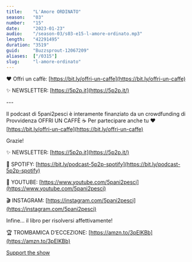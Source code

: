 ```yaml
---
title:    "L'Amore ORDINATO"
season:   "03"
number:   "15"
date:     "2023-01-23"
audio:    "/season-03/s03-e15-l-amore-ordinato.mp3"
length:   "42291495"
duration: "3519"
guid:     "Buzzsprout-12067209"
aliases:  ["/0315"]
slug:     "l-amore-ordinato"
---
```

❤️ Offri un caffè: [https://bit.ly/offri-un-caffe](https://bit.ly/offri-un-caffe)

✨ NEWSLETTER: [https://5p2p.it](https://5p2p.it/)

\-\-\-

Il podcast di 5pani2pesci è interamente finanziato da un crowdfunding di Provvidenza OFFRI UN CAFFÈ ☕ Per partecipare anche tu ❤️ [https://bit.ly/offri-un-caffe](https://bit.ly/offri-un-caffe)

Grazie!

✨ NEWSLETTER: [https://5p2p.it](https://5p2p.it/)

👾 SPOTIFY: [https://bit.ly/podcast-5p2p-spotify](https://bit.ly/podcast-5p2p-spotify)

🔴 YOUTUBE: [https://www.youtube.com/5pani2pesci](https://www.youtube.com/5pani2pesci)

🎬 INSTAGRAM: [https://instagram.com/5pani2pesci](https://instagram.com/5pani2pesci)

Infine... il libro per risolversi affettivamente!

🏆 TROMBAMICA D’ECCEZIONE: [https://amzn.to/3pElKBb](https://amzn.to/3pElKBb)

[Support the show](https://bit.ly/offri-un-caffe)
                